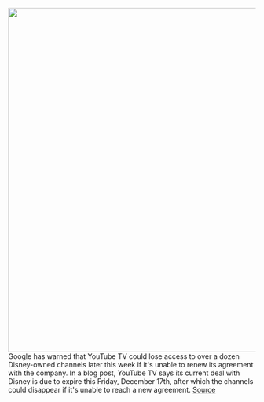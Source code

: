 <img src='https://cdn.vox-cdn.com/thumbor/pFW1KC_momQ1nFLvl5gi8P9UtPc=/0x0:2040x1360/1200x800/filters:focal(857x517:1183x843)/cdn.vox-cdn.com/uploads/chorus_image/image/70268623/wjoel_1777_180403_youtube_006.0.jpg' width='700px' /><br/>
Google has warned that YouTube TV could lose access to over a dozen Disney-owned channels later this week if it's unable to renew its agreement with the company. In a blog post, YouTube TV says its current deal with Disney is due to expire this Friday, December 17th, after which the channels could disappear if it's unable to reach a new agreement.
<a href='https://www.theverge.com/2021/12/14/22833849/youtube-tv-disney-carrier-dispute-abc-news-espn-december-17'> Source <a/>